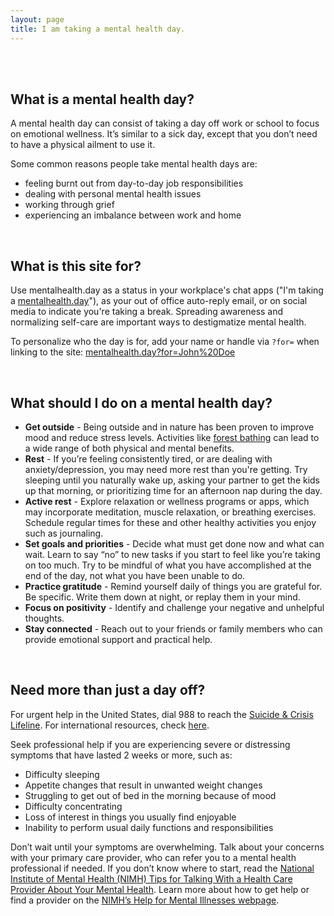 ```yaml
---
layout: page
title: I am taking a mental health day.
---
```


<br/>
<br/>

## What is a mental health day?

A mental health day can consist of taking a day off work or school to focus on emotional wellness. It’s similar to a sick day, except that you don’t need to have a physical ailment to use it.

Some common reasons people take mental health days are:

- feeling burnt out from day-to-day job responsibilities
- dealing with personal mental health issues
- working through grief
- experiencing an imbalance between work and home

<br/>

## What is this site for?

Use mentalhealth.day as a status in your workplace's chat apps ("I'm taking a [mentalhealth.day](https://mentalhealth.day)"), as your out of office auto-reply email, or on social media to indicate you're taking a break. Spreading awareness and normalizing self-care are important ways to destigmatize mental health.

To personalize who the day is for, add your name or handle via `?for=` when linking to the site: [mentalhealth.day?for=John%20Doe](https://mentalhealth.day?for=John%20Doe)

<br/>

## What should I do on a mental health day?

- **Get outside** - Being outside and in nature has been proven to improve mood and reduce stress levels. Activities like [forest bathing][forest-bathing] can lead to a wide range of both physical and mental benefits.
- **Rest** - If you’re feeling consistently tired, or are dealing with anxiety/depression, you may need more rest than you're getting. Try sleeping until you naturally wake up, asking your partner to get the kids up that morning, or prioritizing time for an afternoon nap during the day.
- **Active rest** - Explore relaxation or wellness programs or apps, which may incorporate meditation, muscle relaxation, or breathing exercises. Schedule regular times for these and other healthy activities you enjoy such as journaling.
- **Set goals and priorities** - Decide what must get done now and what can wait. Learn to say “no” to new tasks if you start to feel like you’re taking on too much. Try to be mindful of what you have accomplished at the end of the day, not what you have been unable to do.
- **Practice gratitude** - Remind yourself daily of things you are grateful for. Be specific. Write them down at night, or replay them in your mind.
- **Focus on positivity** - Identify and challenge your negative and unhelpful thoughts.
- **Stay connected** - Reach out to your friends or family members who can provide emotional support and practical help.

<br/>

## Need more than just a day off?

For urgent help in the United States, dial 988 to reach the [Suicide & Crisis Lifeline][988]. For international resources, check [here][twloha].

Seek professional help if you are experiencing severe or distressing symptoms that have lasted 2 weeks or more, such as:

- Difficulty sleeping
- Appetite changes that result in unwanted weight changes
- Struggling to get out of bed in the morning because of mood
- Difficulty concentrating
- Loss of interest in things you usually find enjoyable
- Inability to perform usual daily functions and responsibilities

Don’t wait until your symptoms are overwhelming. Talk about your concerns with your primary care provider, who can refer you to a mental health professional if needed. If you don’t know where to start, read the [National Institute of Mental Health (NIMH) Tips for Talking With a Health Care Provider About Your Mental Health][nimh-tips]. Learn more about how to get help or find a provider on the [NIMH’s Help for Mental Illnesses webpage][nimh-help].

[forest-bathing]: https://www.rei.com/blog/hike/theres-no-running-in-forest-bathing
[nimh-tips]: https://www.nimh.nih.gov/health/publications/tips-for-talking-with-your-health-care-provider/index.shtml
[nimh-help]: https://www.nimh.nih.gov/health/find-help/index.shtml
[twloha]: https://twloha.com/find-help/international-resources/
[988]: https://988lifeline.org/
